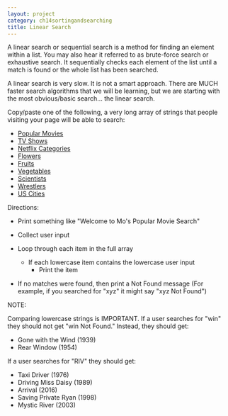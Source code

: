 ```yaml
---
layout: project
category: ch14sortingandsearching
title: Linear Search
---
```

A linear search or sequential search is a method for finding an element within a list. You may also hear it referred to as brute-force search or exhaustive search. It sequentially checks each element of the list until a match is found or the whole list has been searched.

A linear search is very slow. It is not a smart approach. There are MUCH faster search algorithms that we will be learning, but we are starting with the most obvious/basic search... the linear search.

Copy/paste one of the following, a very long array of strings that people visiting your page will be able to search:


  - [Popular Movies](https://github.com/dariusk/corpora/blob/master/data/film-tv/popular-movies.json)
  - [TV Shows](https://github.com/dariusk/corpora/blob/master/data/film-tv/tv_shows.json)
  - [Netflix Categories](https://github.com/dariusk/corpora/blob/master/data/film-tv/netflix-categories.json)
  - [Flowers](https://github.com/dariusk/corpora/blob/master/data/plants/flowers.json)
  - [Fruits](https://github.com/dariusk/corpora/blob/master/data/foods/fruits.json)
  - [Vegetables](https://github.com/dariusk/corpora/blob/master/data/foods/vegetables.json)
  - [Scientists](https://github.com/dariusk/corpora/blob/master/data/humans/scientists.json)
  - [Wrestlers](https://github.com/dariusk/corpora/blob/master/data/humans/wrestlers.json)
  - [US Cities](https://gist.github.com/norcal82/42440bd06a67eb7d9616)

Directions:

- Print something like "Welcome to Mo's Popular Movie Search"

- Collect user input

- Loop through each item in the full array
  - If each lowercase item contains the lowercase user input
    - Print the item
- If no matches were found, then print a Not Found message (For example, if you searched for "xyz" it might say "xyz Not Found")


NOTE:

Comparing lowercase strings is IMPORTANT. If a user searches for "win" they should not get "win Not Found." Instead, they should get:
- Gone with the Wind (1939)
- Rear Window (1954)

If a user searches for "RIV" they should get:
- Taxi Driver (1976)
- Driving Miss Daisy (1989)
- Arrival (2016)
- Saving Private Ryan (1998)
- Mystic River (2003)

